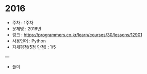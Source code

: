 # 2016
* 주차 : 1주차
* 문제명 : 2016년
* 링크 : https://programmers.co.kr/learn/courses/30/lessons/12901
* 사용언어 : Python
* 자체평점(5점 만점) : 1/5

—

* 풀이
